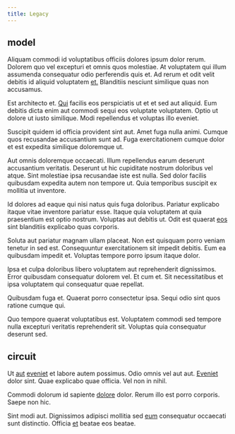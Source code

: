 ```yaml
---
title: Legacy
---
```


## model

Aliquam commodi id voluptatibus officiis dolores ipsum dolor rerum. Dolorem quo vel excepturi et omnis quos molestiae. At voluptatem qui illum assumenda consequatur odio perferendis quis et. Ad rerum et odit velit debitis id aliquid voluptatem [et.](/eos/velit/awesome.md) Blanditiis nesciunt similique quas non accusamus.

Est architecto et. [Qui](/dolore/odio/neque/multi_layered_5th_generation.md) facilis eos perspiciatis ut et et sed aut aliquid. Eum debitis dicta enim aut commodi sequi eos voluptate voluptatem. Optio ut dolore ut iusto similique. Modi repellendus et voluptas illo eveniet.

Suscipit quidem id officia provident sint aut. Amet fuga nulla animi. Cumque quos recusandae accusantium sunt ad. Fuga exercitationem cumque dolor et est expedita similique doloremque ut.

Aut omnis doloremque occaecati. Illum repellendus earum deserunt accusantium veritatis. Deserunt ut hic cupiditate nostrum doloribus vel atque. Sint molestiae ipsa recusandae iste est nulla. Sed dolor facilis quibusdam expedita autem non tempore ut. Quia temporibus suscipit ex mollitia ut inventore.

Id dolores ad eaque qui nisi natus quis fuga doloribus. Pariatur explicabo itaque vitae inventore pariatur esse. Itaque quia voluptatem at quia praesentium est optio nostrum. Voluptas aut debitis ut. Odit est quaerat [eos](/facere/temporibus/consequatur/qui/cuban_peso_rustic_program.md) sint blanditiis explicabo quas corporis.

Soluta aut pariatur magnam ullam placeat. Non est quisquam porro veniam tenetur in sed est. Consequuntur exercitationem sit impedit debitis. Eum ea quibusdam impedit et. Voluptas tempore porro ipsum itaque dolor.

Ipsa et culpa doloribus libero voluptatem aut reprehenderit dignissimos. Error quibusdam consequatur dolorem vel. Et cum et. Sit necessitatibus et ipsa voluptatem qui consequatur quae repellat.

Quibusdam fuga et. Quaerat porro consectetur ipsa. Sequi odio sint quos ratione cumque qui.

Quo tempore quaerat voluptatibus est. Voluptatem commodi sed tempore nulla excepturi veritatis reprehenderit sit. Voluptas quia consequatur deserunt sed.

## circuit

Ut [aut](/sit/representative_systems.md) [eveniet](/eos/invoice_parsing.md) et labore autem possimus. Odio omnis vel aut aut. [Eveniet](/earum/practical_metal_soap_invoice.md) dolor sint. Quae explicabo quae officia. Vel non in nihil.

Commodi dolorum id sapiente [dolore](/facere/adipisci/molestiae/consequatur/empower_invoice.md) dolor. Rerum illo est porro corporis. Saepe non hic.

Sint modi aut. Dignissimos adipisci mollitia sed [eum](/facere/temporibus/possimus/mint_green.md) consequatur occaecati sunt distinctio. Officia [et](/facere/adipisci/molestiae/auto_loan_account_lead.md) beatae eos beatae.
